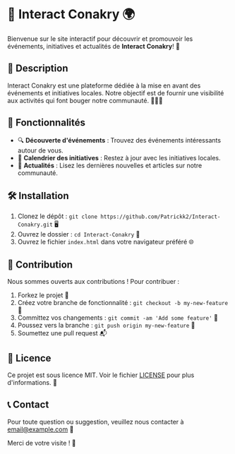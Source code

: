 # 🎉 Interact Conakry 🌍

Bienvenue sur le site interactif pour découvrir et promouvoir les événements, initiatives et actualités de **Interact Conakry**! 🚀

## 🌟 Description
Interact Conakry est une plateforme dédiée à la mise en avant des événements et initiatives locales. Notre objectif est de fournir une visibilité aux activités qui font bouger notre communauté. 🎤🎨🎉

## 🚀 Fonctionnalités
- 🔍 **Découverte d'événements** : Trouvez des événements intéressants autour de vous.
- 📅 **Calendrier des initiatives** : Restez à jour avec les initiatives locales.
- 📰 **Actualités** : Lisez les dernières nouvelles et articles sur notre communauté.

## 🛠️ Installation
1. Clonez le dépôt : `git clone https://github.com/Patrickk2/Interact-Conakry.git` 🖥️
2. Ouvrez le dossier : `cd Interact-Conakry` 📂
3. Ouvrez le fichier `index.html` dans votre navigateur préféré 🌐

## 🤝 Contribution
Nous sommes ouverts aux contributions ! Pour contribuer :
1. Forkez le projet 🍴
2. Créez votre branche de fonctionnalité : `git checkout -b my-new-feature` 🌿
3. Committez vos changements : `git commit -am 'Add some feature'` 💬
4. Poussez vers la branche : `git push origin my-new-feature` 🚀
5. Soumettez une pull request 📬

## 📄 Licence
Ce projet est sous licence MIT. Voir le fichier [LICENSE](LICENSE) pour plus d'informations. 📜

## 📞 Contact
Pour toute question ou suggestion, veuillez nous contacter à [email@example.com](mailto:lawsonkarl76àgmail.com) 📧

Merci de votre visite ! 🙏
